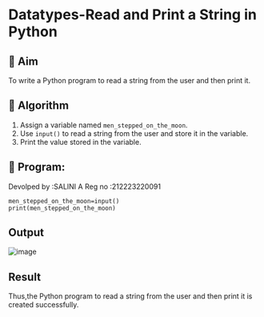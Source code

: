 # Datatypes-Read and Print a String in Python

## 🎯 Aim
To write a Python program to read a string from the user and then print it.

## 🧠 Algorithm
1. Assign a variable named `men_stepped_on_the_moon`.
2. Use `input()` to read a string from the user and store it in the variable.
3. Print the value stored in the variable.

## 🧾 Program:
Devolped by :SALINI A
Reg no      :212223220091
```
men_stepped_on_the_moon=input()
print(men_stepped_on_the_moon)
```
## Output
![image](https://github.com/user-attachments/assets/c14deca4-229d-4310-92eb-468c0bae1135)


## Result
Thus,the Python program to read a string from the user and then print it is created successfully.
